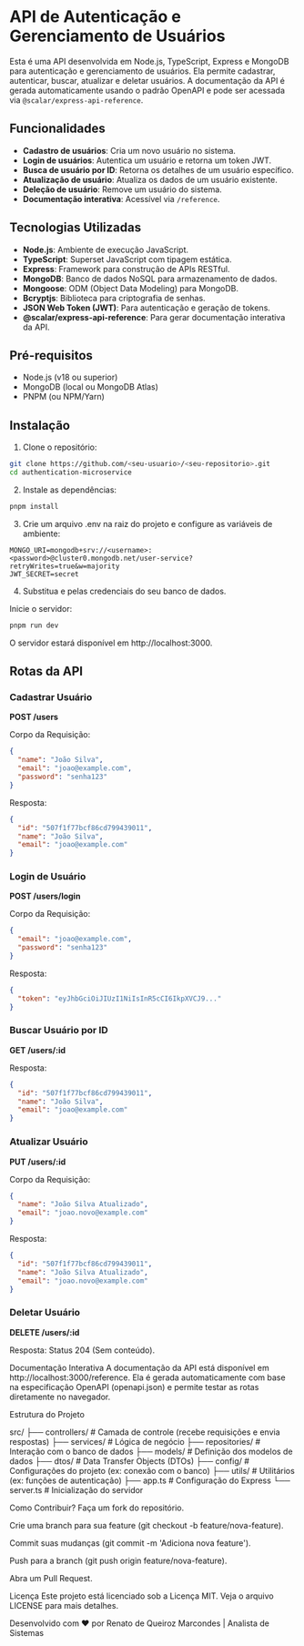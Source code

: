 # API de Autenticação e Gerenciamento de Usuários

Esta é uma API desenvolvida em Node.js, TypeScript, Express e MongoDB para autenticação e gerenciamento de usuários. Ela permite cadastrar, autenticar, buscar, atualizar e deletar usuários. A documentação da API é gerada automaticamente usando o padrão OpenAPI e pode ser acessada via `@scalar/express-api-reference`.

## Funcionalidades

- **Cadastro de usuários**: Cria um novo usuário no sistema.
- **Login de usuários**: Autentica um usuário e retorna um token JWT.
- **Busca de usuário por ID**: Retorna os detalhes de um usuário específico.
- **Atualização de usuário**: Atualiza os dados de um usuário existente.
- **Deleção de usuário**: Remove um usuário do sistema.
- **Documentação interativa**: Acessível via `/reference`.

## Tecnologias Utilizadas

- **Node.js**: Ambiente de execução JavaScript.
- **TypeScript**: Superset JavaScript com tipagem estática.
- **Express**: Framework para construção de APIs RESTful.
- **MongoDB**: Banco de dados NoSQL para armazenamento de dados.
- **Mongoose**: ODM (Object Data Modeling) para MongoDB.
- **Bcryptjs**: Biblioteca para criptografia de senhas.
- **JSON Web Token (JWT)**: Para autenticação e geração de tokens.
- **@scalar/express-api-reference**: Para gerar documentação interativa da API.

## Pré-requisitos

- Node.js (v18 ou superior)
- MongoDB (local ou MongoDB Atlas)
- PNPM (ou NPM/Yarn)

## Instalação

1. Clone o repositório:

```bash
git clone https://github.com/<seu-usuario>/<seu-repositorio>.git
cd authentication-microservice
```

2. Instale as dependências:

```bash
pnpm install
```

3. Crie um arquivo .env na raiz do projeto e configure as variáveis de ambiente:

```env
MONGO_URI=mongodb+srv://<username>:<password>@cluster0.mongodb.net/user-service?retryWrites=true&w=majority
JWT_SECRET=secret
```

4. Substitua <username> e <password> pelas credenciais do seu banco de dados.

Inicie o servidor:

```bash
pnpm run dev
```

O servidor estará disponível em http://localhost:3000.

## Rotas da API

### Cadastrar Usuário
**POST /users**

Corpo da Requisição:

```json
{
  "name": "João Silva",
  "email": "joao@example.com",
  "password": "senha123"
}
```

Resposta:

```json
{
  "id": "507f1f77bcf86cd799439011",
  "name": "João Silva",
  "email": "joao@example.com"
}
```

### Login de Usuário
**POST /users/login**

Corpo da Requisição:

```json
{
  "email": "joao@example.com",
  "password": "senha123"
}
```

Resposta:

```json
{
  "token": "eyJhbGciOiJIUzI1NiIsInR5cCI6IkpXVCJ9..."
}
```

### Buscar Usuário por ID
**GET /users/:id**

Resposta:

```json
{
  "id": "507f1f77bcf86cd799439011",
  "name": "João Silva",
  "email": "joao@example.com"
}
```

### Atualizar Usuário
**PUT /users/:id**

Corpo da Requisição:

```json
{
  "name": "João Silva Atualizado",
  "email": "joao.novo@example.com"
}
```

Resposta:

```json
{
  "id": "507f1f77bcf86cd799439011",
  "name": "João Silva Atualizado",
  "email": "joao.novo@example.com"
}
```

### Deletar Usuário
**DELETE /users/:id**

Resposta: Status 204 (Sem conteúdo).

Documentação Interativa
A documentação da API está disponível em http://localhost:3000/reference. Ela é gerada automaticamente com base na especificação OpenAPI (openapi.json) e permite testar as rotas diretamente no navegador.

Estrutura do Projeto

src/
├── controllers/           # Camada de controle (recebe requisições e envia respostas)
├── services/              # Lógica de negócio
├── repositories/          # Interação com o banco de dados
├── models/                # Definição dos modelos de dados
├── dtos/                  # Data Transfer Objects (DTOs)
├── config/                # Configurações do projeto (ex: conexão com o banco)
├── utils/                 # Utilitários (ex: funções de autenticação)
├── app.ts                 # Configuração do Express
└── server.ts              # Inicialização do servidor

Como Contribuir?
Faça um fork do repositório.

Crie uma branch para sua feature (git checkout -b feature/nova-feature).

Commit suas mudanças (git commit -m 'Adiciona nova feature').

Push para a branch (git push origin feature/nova-feature).

Abra um Pull Request.

Licença
Este projeto está licenciado sob a Licença MIT. Veja o arquivo LICENSE para mais detalhes.

Desenvolvido com ❤️ por Renato de Queiroz Marcondes | Analista de Sistemas

